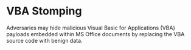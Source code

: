 # VBA Stomping

Adversaries may hide malicious Visual Basic for Applications (VBA) payloads embedded within MS Office documents by replacing the VBA source code with benign data.